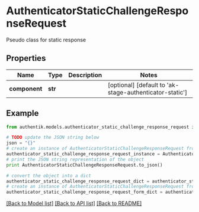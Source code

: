 # AuthenticatorStaticChallengeResponseRequest

Pseudo class for static response

## Properties
Name | Type | Description | Notes
------------ | ------------- | ------------- | -------------
**component** | **str** |  | [optional] [default to 'ak-stage-authenticator-static']

## Example

```python
from authentik.models.authenticator_static_challenge_response_request import AuthenticatorStaticChallengeResponseRequest

# TODO update the JSON string below
json = "{}"
# create an instance of AuthenticatorStaticChallengeResponseRequest from a JSON string
authenticator_static_challenge_response_request_instance = AuthenticatorStaticChallengeResponseRequest.from_json(json)
# print the JSON string representation of the object
print AuthenticatorStaticChallengeResponseRequest.to_json()

# convert the object into a dict
authenticator_static_challenge_response_request_dict = authenticator_static_challenge_response_request_instance.to_dict()
# create an instance of AuthenticatorStaticChallengeResponseRequest from a dict
authenticator_static_challenge_response_request_form_dict = authenticator_static_challenge_response_request.from_dict(authenticator_static_challenge_response_request_dict)
```
[[Back to Model list]](../README.md#documentation-for-models) [[Back to API list]](../README.md#documentation-for-api-endpoints) [[Back to README]](../README.md)


